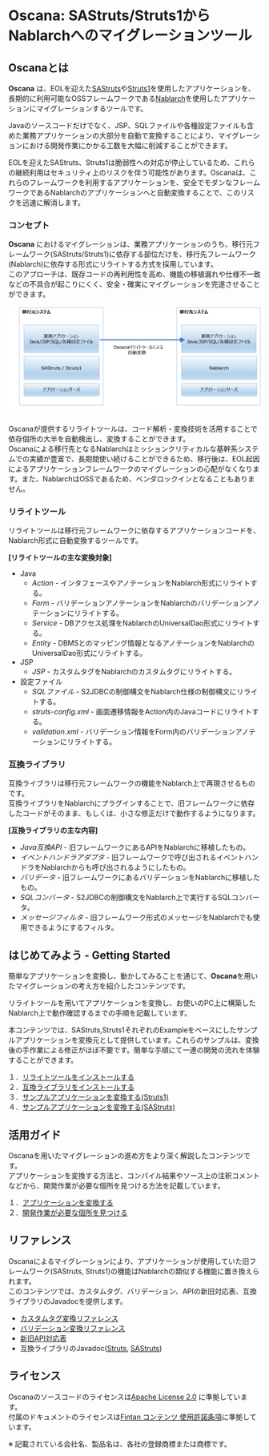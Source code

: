 # Oscana: SAStruts/Struts1からNablarchへのマイグレーションツール

## Oscanaとは

**Oscana** は、EOLを迎えた[SAStruts](http://sastruts.seasar.org/)や[Struts1](https://struts.apache.org/struts1eol-announcement.html)を使用したアプリケーションを、長期的に利用可能なOSSフレームワークである[Nablarch](http://nablarch.github.io/)を使用したアプリケーションにマイグレーションするツールです。<br>

Javaのソースコードだけでなく、JSP、SQLファイルや各種設定ファイルも含めた業務アプリケーションの大部分を自動で変換することにより、マイグレーションにおける開発作業にかかる工数を大幅に削減することができます。<br>

EOLを迎えたSAStruts、Struts1は脆弱性への対応が停止しているため、これらの継続利用はセキュリティ上のリスクを伴う可能性があります。Oscanaは、これらのフレームワークを利用するアプリケーションを、安全でモダンなフレームワークであるNablarchのアプリケーションへと自動変換することで、このリスクを迅速に解消します。<br>

### コンセプト<br>

**Oscana** におけるマイグレーションは、業務アプリケーションのうち、移行元フレームワーク(SAStruts/Struts1)に依存する部位だけを、移行先フレームワーク(Nablarch)に依存する形式にリライトする方式を採用しています。<br>
このアプローチは、既存コードの再利用性を高め、機能の移植漏れや仕様不一致などの不具合が起こりにくく、安全・確実にマイグレーションを完遂させることができます。

<img src="doc/image/oscana_gaiyou.png" width ="800" >

Oscanaが提供するリライトツールは、コード解析・変換技術を活用することで依存個所の大半を自動検出し、変換することができます。<br>
Oscanaによる移行先となるNablarchはミッションクリティカルな基幹系システムでの実績が豊富で、長期間使い続けることができるため、移行後は、EOL起因によるアプリケーションフレームワークのマイグレーションの心配がなくなります。また、NablarchはOSSであるため、ベンダロックインとなることもありません。<br>


### リライトツール

リライトツールは移行元フレームワークに依存するアプリケーションコードを、Nablarch形式に自動変換するツールです。<br>

**[リライトツールの主な変換対象]**
  * Java
    * *Action* - インタフェースやアノテーションをNablarch形式にリライトする。
    * *Form* - バリデーションアノテーションをNablarchのバリデーションアノテーションにリライトする。
    * *Service* - DBアクセス処理をNablarchのUniversalDao形式にリライトする。
    * *Entity* - DBMSとのマッピング情報となるアノテーションをNablarchのUniversalDao形式にリライトする。
  * JSP
    * *JSP* - カスタムタグをNablarchのカスタムタグにリライトする。
  * 設定ファイル
    * *SQLファイル* - S2JDBCの制御構文をNablarch仕様の制御構文にリライトする。
    * *struts-config.xml* - 画面遷移情報をAction内のJavaコードにリライトする。
    * *validation.xml* - バリデーション情報をForm内のバリデーションアノテーションにリライトする。


### 互換ライブラリ

互換ライブラリは移行元フレームワークの機能をNablarch上で再現させるものです。<br>
互換ライブラリをNablarchにプラグインすることで、旧フレームワークに依存したコードがそのまま、もしくは、小さな修正だけで動作するようになります。<br>

**[互換ライブラリの主な内容]**<br>
  * *Java互換API* - 旧フレームワークにあるAPIをNablarchに移植したもの。
  * *イベントハンドラアダプタ* - 旧フレームワークで呼び出されるイベントハンドラをNablarchからも呼び出されるようにしたもの。
  * *バリデータ* - 旧フレームワークにあるバリデーションをNablarchに移植したもの。
  * *SQLコンバータ* - S2JDBCの制御構文をNablarch上で実行するSQLコンバータ。
  * *メッセージフィルタ* - 旧フレームワーク形式のメッセージをNablarchでも使用できるようにするフィルタ。


## はじめてみよう - Getting Started

簡単なアプリケーションを変換し、動かしてみることを通じて、**Oscana**を用いたマイグレーションの考え方を紹介したコンテンツです。<br>

リライトツールを用いてアプリケーションを変換し、お使いのPC上に構築したNablarch上で動作確認するまでの手順を記載しています。<br>

本コンテンツでは、SAStruts,Struts1それぞれのExampleをベースにしたサンプルアプリケーションを変換元として提供しています。これらのサンプルは、変換後の手作業による修正がほぼ不要です。簡単な手順にて一連の開発の流れを体験することができます。

１．[リライトツールをインストールする](https://github.com/oscana/oscana-s2n/blob/main/doc/getting_started/tool_install.md)<br>
２．[互換ライブラリをインストールする](https://github.com/oscana/oscana-s2n/blob/main/doc/getting_started/runtime_install.md)<br>
３．[サンプルアプリケーションを変換する(Struts1)](https://github.com/oscana/oscana-s2n/blob/main/doc/getting_started/sample_change_struts.md)<br>
４．[サンプルアプリケーションを変換する(SAStruts)](https://github.com/oscana/oscana-s2n/blob/main/doc/getting_started/sample_change_sastruts.md)<br>

## 活用ガイド

Oscanaを用いたマイグレーションの進め方をより深く解説したコンテンツです。<br>アプリケーションを変換する方法と、コンパイル結果やソース上の注釈コメントなどから、開発作業が必要な個所を見つける方法を記載しています。

１．[アプリケーションを変換する](https://github.com/oscana/oscana-s2n/blob/main/doc/rebuild_guide/users_guide.md)<br>
２．[開発作業が必要な個所を見つける](https://github.com/oscana/oscana-s2n/blob/main/doc/rebuild_guide/rebuild_guide.md)

## リファレンス

Oscanaによるマイグレーションにより、アプリケーションが使用していた旧フレームワーク(SAStruts, Struts1)の機能はNablarchの類似する機能に置き換えられます。<br>
このコンテンツでは、カスタムタグ、バリデーション、APIの新旧対応表、互換ライブラリのJavadocを提供します。

  * [カスタムタグ変換リファレンス](https://github.com/oscana/oscana-s2n/blob/main/doc/reference/customtag_conversion_reference.pdf)<br>
  * [バリデーション変換リファレンス](https://github.com/oscana/oscana-s2n/blob/main/doc/reference/validation_conversion_reference.pdf)<br>
  * [新旧API対応表](https://github.com/oscana/oscana-s2n/blob/main/doc/reference/api_conversion_reference.pdf)<br>
  * 互換ライブラリのJavadoc([Struts](https://oscana.github.io/javadoc/oscana-s2n-runtime-struts), [SAStruts](https://oscana.github.io/javadoc/oscana-s2n-runtime-sastruts))


## ライセンス

Oscanaのソースコードのライセンスは[Apache License 2.0](https://fintan.jp/wp-content/uploads/2018/06/LICENSE.txt) に準拠しています。<br>
付属のドキュメントのライセンスは[Fintan コンテンツ 使用許諾条項](https://fintan.jp/wp-content/uploads/2020/11/172fbd84c9f1ab241e8771b3f2830405.pdf)に準拠しています。

※ 記載されている会社名、製品名は、各社の登録商標または商標です。
